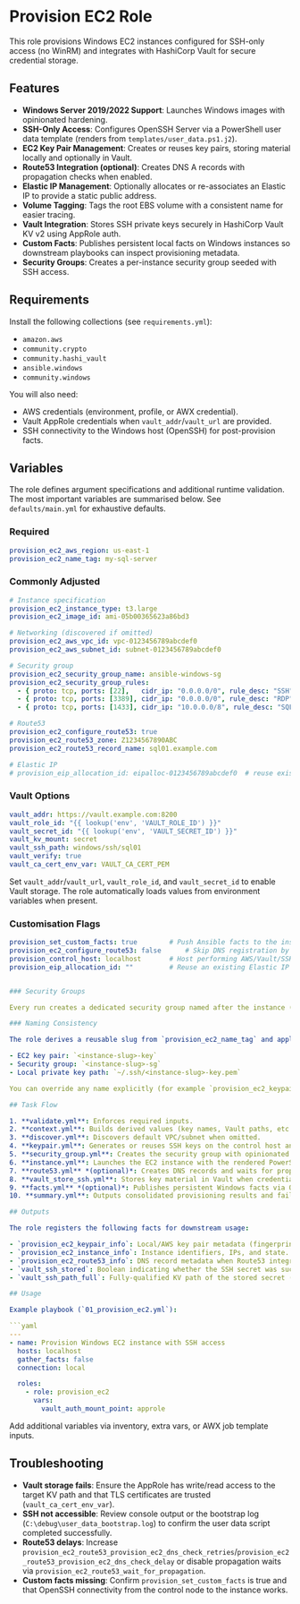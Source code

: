 # Provision EC2 Role

This role provisions Windows EC2 instances configured for SSH-only access (no WinRM) and integrates with HashiCorp Vault for secure credential storage.

## Features

- **Windows Server 2019/2022 Support**: Launches Windows images with opinionated hardening.
- **SSH-Only Access**: Configures OpenSSH Server via a PowerShell user data template (renders from `templates/user_data.ps1.j2`).
- **EC2 Key Pair Management**: Creates or reuses key pairs, storing material locally and optionally in Vault.
- **Route53 Integration (optional)**: Creates DNS A records with propagation checks when enabled.
- **Elastic IP Management**: Optionally allocates or re-associates an Elastic IP to provide a static public address.
- **Volume Tagging**: Tags the root EBS volume with a consistent name for easier tracing.
- **Vault Integration**: Stores SSH private keys securely in HashiCorp Vault KV v2 using AppRole auth.
- **Custom Facts**: Publishes persistent local facts on Windows instances so downstream playbooks can inspect provisioning metadata.
- **Security Groups**: Creates a per-instance security group seeded with SSH access.

## Requirements

Install the following collections (see `requirements.yml`):

- `amazon.aws`
- `community.crypto`
- `community.hashi_vault`
- `ansible.windows`
- `community.windows`

You will also need:

- AWS credentials (environment, profile, or AWX credential).
- Vault AppRole credentials when `vault_addr`/`vault_url` are provided.
- SSH connectivity to the Windows host (OpenSSH) for post-provision facts.

## Variables

The role defines argument specifications and additional runtime validation. The most important variables are summarised below. See `defaults/main.yml` for exhaustive defaults.

### Required

```yaml
provision_ec2_aws_region: us-east-1
provision_ec2_name_tag: my-sql-server
```

### Commonly Adjusted

```yaml
# Instance specification
provision_ec2_instance_type: t3.large
provision_ec2_image_id: ami-05b00365623a86bd3

# Networking (discovered if omitted)
provision_ec2_aws_vpc_id: vpc-0123456789abcdef0
provision_ec2_aws_subnet_id: subnet-0123456789abcdef0

# Security group
provision_ec2_security_group_name: ansible-windows-sg
provision_ec2_security_group_rules:
  - { proto: tcp, ports: [22],   cidr_ip: "0.0.0.0/0", rule_desc: "SSH" }
  - { proto: tcp, ports: [3389], cidr_ip: "0.0.0.0/0", rule_desc: "RDP" }
  - { proto: tcp, ports: [1433], cidr_ip: "10.0.0.0/8", rule_desc: "SQL" }

# Route53
provision_ec2_configure_route53: true
provision_ec2_route53_zone: Z1234567890ABC
provision_ec2_route53_record_name: sql01.example.com

# Elastic IP
# provision_eip_allocation_id: eipalloc-0123456789abcdef0  # reuse existing allocation
```

### Vault Options

```yaml
vault_addr: https://vault.example.com:8200
vault_role_id: "{{ lookup('env', 'VAULT_ROLE_ID') }}"
vault_secret_id: "{{ lookup('env', 'VAULT_SECRET_ID') }}"
vault_kv_mount: secret
vault_ssh_path: windows/ssh/sql01
vault_verify: true
vault_ca_cert_env_var: VAULT_CA_CERT_PEM
```

Set `vault_addr`/`vault_url`, `vault_role_id`, and `vault_secret_id` to enable Vault storage. The role automatically loads values from environment variables when present.

### Customisation Flags

```yaml
provision_set_custom_facts: true        # Push Ansible facts to the instance
provision_ec2_configure_route53: false      # Skip DNS registration by default
provision_control_host: localhost       # Host performing AWS/Vault/SSH key actions
provision_eip_allocation_id: ""         # Reuse an existing Elastic IP allocation (optional)


### Security Groups

Every run creates a dedicated security group named after the instance (sanitised with a `-sg` suffix). Provisioning opens inbound TCP/22 from `0.0.0.0/0`, and downstream roles can append additional access rules automatically.

### Naming Consistency

The role derives a reusable slug from `provision_ec2_name_tag` and applies it to related AWS resources:

- EC2 key pair: `<instance-slug>-key`
- Security group: `<instance-slug>-sg`
- Local private key path: `~/.ssh/<instance-slug>-key.pem`

You can override any name explicitly (for example `provision_ec2_keypair_name`) when required, but the defaults keep resources easy to identify across playbooks.

## Task Flow

1. **validate.yml**: Enforces required inputs.
2. **context.yml**: Builds derived values (key names, Vault paths, etc.).
3. **discover.yml**: Discovers default VPC/subnet when omitted.
4. **keypair.yml**: Generates or reuses SSH keys on the control host and imports the AWS key pair.
5. **security_group.yml**: Creates the security group with opinionated rules.
6. **instance.yml**: Launches the EC2 instance with the rendered PowerShell bootstrap script.
7. **route53.yml** *(optional)*: Creates DNS records and waits for propagation.
8. **vault_store_ssh.yml**: Stores key material in Vault when credentials are available.
9. **facts.yml** *(optional)*: Publishes persistent Windows facts via OpenSSH.
10. **summary.yml**: Outputs consolidated provisioning results and fails if the instance is not running.

## Outputs

The role registers the following facts for downstream usage:

- `provision_ec2_keypair_info`: Local/AWS key pair metadata (fingerprint, key material).
- `provision_ec2_instance_info`: Instance identifiers, IPs, and state.
- `provision_ec2_route53_info`: DNS record metadata when Route53 integration runs.
- `vault_ssh_stored`: Boolean indicating whether the SSH secret was successfully verified in Vault.
- `vault_ssh_path_full`: Fully-qualified KV path of the stored secret (or `n/a` when disabled).

## Usage

Example playbook (`01_provision_ec2.yml`):

```yaml
---
- name: Provision Windows EC2 instance with SSH access
  hosts: localhost
  gather_facts: false
  connection: local

  roles:
    - role: provision_ec2
      vars:
        vault_auth_mount_point: approle
```

Add additional variables via inventory, extra vars, or AWX job template inputs.

## Troubleshooting

- **Vault storage fails**: Ensure the AppRole has write/read access to the target KV path and that TLS certificates are trusted (`vault_ca_cert_env_var`).
- **SSH not accessible**: Review console output or the bootstrap log (`C:\debug\user_data_bootstrap.log`) to confirm the user data script completed successfully.
- **Route53 delays**: Increase `provision_ec2_route53_provision_ec2_dns_check_retries`/`provision_ec2_route53_provision_ec2_dns_check_delay` or disable propagation waits via `provision_ec2_route53_wait_for_propagation`.
- **Custom facts missing**: Confirm `provision_set_custom_facts` is true and that OpenSSH connectivity from the control node to the instance works.
